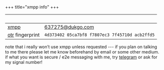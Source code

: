 +++
title="xmpp info"
+++

|       |  
|-------|---------------------
|[xmpp] | [637275@dukgo.com][xmpp_addr]
|[otr] fingerprint | `4d373402 05ca7bf8 f7807ec3 7f45710d acb2ffd5`

note that i really won’t use xmpp unless requested --- if you plan on talking to
me there please let me know beforehand by email or some other medium. if what
you want is secure / e2e messaging with me, try [telegram] or ask for my signal
number!

[xmpp]: https://en.m.wikipedia.org/wiki/XMPP
[xmpp_addr]: xmpp:637275@dukgo.com
[otr]: https://en.m.wikipedia.org/wiki/Off-the-Record_Messaging
[telegram]: /contact
